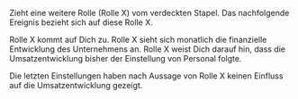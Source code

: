 Zieht eine weitere Rolle (Rolle X) vom verdeckten Stapel. Das nachfolgende Ereignis bezieht sich auf diese Rolle X.

Rolle X kommt auf Dich zu. Rolle X sieht sich monatlich die finanzielle Entwicklung des Unternehmens an. Rolle X weist Dich darauf hin, dass die Umsatzentwicklung bisher der Einstellung von Personal folgte.

Die letzten Einstellungen haben nach Aussage von Rolle X keinen Einfluss auf die Umsatzentwicklung gezeigt.
